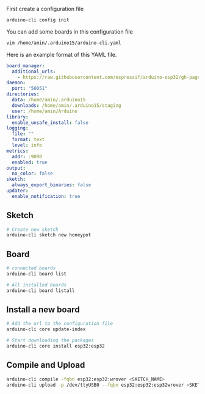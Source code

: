 First create a configuration file

```bash
arduino-cli config init
```

You can add some boards in this configuration file

```bash
vim /home/amin/.arduino15/arduino-cli.yaml
```

Here is an example format of this YAML file.

```yml
board_manager:
  additional_urls:
    - https://raw.githubusercontent.com/espressif/arduino-esp32/gh-pages/package_esp32_index.json
daemon:
  port: "50051"
directories:
  data: /home/amin/.arduino15
  downloads: /home/amin/.arduino15/staging
  user: /home/amin/Arduino
library:
  enable_unsafe_install: false
logging:
  file: ""
  format: text
  level: info
metrics:
  addr: :9090
  enabled: true
output:
  no_color: false
sketch:
  always_export_binaries: false
updater:
  enable_notification: true
```

## Sketch

```bash
# Create new sketch
arduino-cli sketch new honeypot
```

## Board

```bash
# connected boards
arduino-cli board list

# All installed boards
arduino-cli board listall
```

## Install a new board

```bash
# Add the url to the configuration file
arduino-cli core update-index

# Start downloading the packages
arduino-cli core install esp32:esp32
```

## Compile and Upload

```BASH
arduino-cli compile -fqbn esp32:esp32:wrover <SKETCH_NAME>
arduino-cli upload -p /dev/ttyUSB0 --fqbn esp32:esp32:esp32wrover <SKETCH_NAME>
```